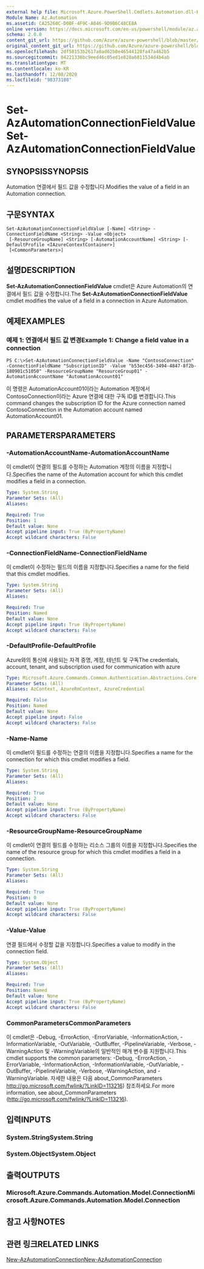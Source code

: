 ```yaml
---
external help file: Microsoft.Azure.PowerShell.Cmdlets.Automation.dll-Help.xml
Module Name: Az.Automation
ms.assetid: CA25260C-D0BF-4F9C-A846-9D9B6C48CE8A
online version: https://docs.microsoft.com/en-us/powershell/module/az.automation/set-azautomationconnectionfieldvalue
schema: 2.0.0
content_git_url: https://github.com/Azure/azure-powershell/blob/master/src/Automation/Automation/help/Set-AzAutomationConnectionFieldValue.md
original_content_git_url: https://github.com/Azure/azure-powershell/blob/master/src/Automation/Automation/help/Set-AzAutomationConnectionFieldValue.md
ms.openlocfilehash: 2df58153b2617a8ad62b0e46544128fa47a462b5
ms.sourcegitcommit: 04221336bc9eed46c05ed1e828a6811534d4b4ab
ms.translationtype: MT
ms.contentlocale: ko-KR
ms.lasthandoff: 12/08/2020
ms.locfileid: "98373108"
---
```

# <span data-ttu-id="8b03b-101">Set-AzAutomationConnectionFieldValue</span><span class="sxs-lookup"><span data-stu-id="8b03b-101">Set-AzAutomationConnectionFieldValue</span></span>

## <span data-ttu-id="8b03b-102">SYNOPSIS</span><span class="sxs-lookup"><span data-stu-id="8b03b-102">SYNOPSIS</span></span>
<span data-ttu-id="8b03b-103">Automation 연결에서 필드 값을 수정합니다.</span><span class="sxs-lookup"><span data-stu-id="8b03b-103">Modifies the value of a field in an Automation connection.</span></span>

## <span data-ttu-id="8b03b-104">구문</span><span class="sxs-lookup"><span data-stu-id="8b03b-104">SYNTAX</span></span>

```
Set-AzAutomationConnectionFieldValue [-Name] <String> -ConnectionFieldName <String> -Value <Object>
 [-ResourceGroupName] <String> [-AutomationAccountName] <String> [-DefaultProfile <IAzureContextContainer>]
 [<CommonParameters>]
```

## <span data-ttu-id="8b03b-105">설명</span><span class="sxs-lookup"><span data-stu-id="8b03b-105">DESCRIPTION</span></span>
<span data-ttu-id="8b03b-106">**Set-AzAutomationConnectionFieldValue** cmdlet은 Azure Automation의 연결에서 필드 값을 수정합니다.</span><span class="sxs-lookup"><span data-stu-id="8b03b-106">The **Set-AzAutomationConnectionFieldValue** cmdlet modifies the value of a field in a connection in Azure Automation.</span></span>

## <span data-ttu-id="8b03b-107">예제</span><span class="sxs-lookup"><span data-stu-id="8b03b-107">EXAMPLES</span></span>

### <span data-ttu-id="8b03b-108">예제 1: 연결에서 필드 값 변경</span><span class="sxs-lookup"><span data-stu-id="8b03b-108">Example 1: Change a field value in a connection</span></span>
```
PS C:\>Set-AzAutomationConnectionFieldValue -Name "ContosoConnection" -ConnectionFieldName "SubscriptionID" -Value "b53ec456-3494-4847-8f2b-180901c51050" -ResourceGroupName "ResourceGroup01" -AutomationAccountName "AutomationAccount01"
```

<span data-ttu-id="8b03b-109">이 명령은 AutomationAccount01이라는 Automation 계정에서 ContosoConnection이라는 Azure 연결에 대한 구독 ID를 변경합니다.</span><span class="sxs-lookup"><span data-stu-id="8b03b-109">This command changes the subscription ID for the Azure connection named ContosoConnection in the Automation account named AutomationAccount01.</span></span>

## <span data-ttu-id="8b03b-110">PARAMETERS</span><span class="sxs-lookup"><span data-stu-id="8b03b-110">PARAMETERS</span></span>

### <span data-ttu-id="8b03b-111">-AutomationAccountName</span><span class="sxs-lookup"><span data-stu-id="8b03b-111">-AutomationAccountName</span></span>
<span data-ttu-id="8b03b-112">이 cmdlet이 연결의 필드를 수정하는 Automation 계정의 이름을 지정합니다.</span><span class="sxs-lookup"><span data-stu-id="8b03b-112">Specifies the name of the Automation account for which this cmdlet modifies a field in a connection.</span></span>

```yaml
Type: System.String
Parameter Sets: (All)
Aliases:

Required: True
Position: 1
Default value: None
Accept pipeline input: True (ByPropertyName)
Accept wildcard characters: False
```

### <span data-ttu-id="8b03b-113">-ConnectionFieldName</span><span class="sxs-lookup"><span data-stu-id="8b03b-113">-ConnectionFieldName</span></span>
<span data-ttu-id="8b03b-114">이 cmdlet이 수정하는 필드의 이름을 지정합니다.</span><span class="sxs-lookup"><span data-stu-id="8b03b-114">Specifies a name for the field that this cmdlet modifies.</span></span>

```yaml
Type: System.String
Parameter Sets: (All)
Aliases:

Required: True
Position: Named
Default value: None
Accept pipeline input: True (ByPropertyName)
Accept wildcard characters: False
```

### <span data-ttu-id="8b03b-115">-DefaultProfile</span><span class="sxs-lookup"><span data-stu-id="8b03b-115">-DefaultProfile</span></span>
<span data-ttu-id="8b03b-116">Azure와의 통신에 사용되는 자격 증명, 계정, 테넌트 및 구독</span><span class="sxs-lookup"><span data-stu-id="8b03b-116">The credentials, account, tenant, and subscription used for communication with azure</span></span>

```yaml
Type: Microsoft.Azure.Commands.Common.Authentication.Abstractions.Core.IAzureContextContainer
Parameter Sets: (All)
Aliases: AzContext, AzureRmContext, AzureCredential

Required: False
Position: Named
Default value: None
Accept pipeline input: False
Accept wildcard characters: False
```

### <span data-ttu-id="8b03b-117">-Name</span><span class="sxs-lookup"><span data-stu-id="8b03b-117">-Name</span></span>
<span data-ttu-id="8b03b-118">이 cmdlet이 필드를 수정하는 연결의 이름을 지정합니다.</span><span class="sxs-lookup"><span data-stu-id="8b03b-118">Specifies a name for the connection for which this cmdlet modifies a field.</span></span>

```yaml
Type: System.String
Parameter Sets: (All)
Aliases:

Required: True
Position: 2
Default value: None
Accept pipeline input: True (ByPropertyName)
Accept wildcard characters: False
```

### <span data-ttu-id="8b03b-119">-ResourceGroupName</span><span class="sxs-lookup"><span data-stu-id="8b03b-119">-ResourceGroupName</span></span>
<span data-ttu-id="8b03b-120">이 cmdlet이 연결의 필드를 수정하는 리소스 그룹의 이름을 지정합니다.</span><span class="sxs-lookup"><span data-stu-id="8b03b-120">Specifies the name of the resource group for which this cmdlet modifies a field in a connection.</span></span>

```yaml
Type: System.String
Parameter Sets: (All)
Aliases:

Required: True
Position: 0
Default value: None
Accept pipeline input: True (ByPropertyName)
Accept wildcard characters: False
```

### <span data-ttu-id="8b03b-121">-Value</span><span class="sxs-lookup"><span data-stu-id="8b03b-121">-Value</span></span>
<span data-ttu-id="8b03b-122">연결 필드에서 수정할 값을 지정합니다.</span><span class="sxs-lookup"><span data-stu-id="8b03b-122">Specifies a value to modify in the connection field.</span></span>

```yaml
Type: System.Object
Parameter Sets: (All)
Aliases:

Required: True
Position: Named
Default value: None
Accept pipeline input: True (ByPropertyName)
Accept wildcard characters: False
```

### <span data-ttu-id="8b03b-123">CommonParameters</span><span class="sxs-lookup"><span data-stu-id="8b03b-123">CommonParameters</span></span>
<span data-ttu-id="8b03b-124">이 cmdlet은 -Debug, -ErrorAction, -ErrorVariable, -InformationAction, -InformationVariable, -OutVariable, -OutBuffer, -PipelineVariable, -Verbose, -WarningAction 및 -WarningVariable의 일반적인 매개 변수를 지원합니다.</span><span class="sxs-lookup"><span data-stu-id="8b03b-124">This cmdlet supports the common parameters: -Debug, -ErrorAction, -ErrorVariable, -InformationAction, -InformationVariable, -OutVariable, -OutBuffer, -PipelineVariable, -Verbose, -WarningAction, and -WarningVariable.</span></span> <span data-ttu-id="8b03b-125">자세한 내용은 다음 about_CommonParameters http://go.microsoft.com/fwlink/?LinkID=113216) 참조하세요.</span><span class="sxs-lookup"><span data-stu-id="8b03b-125">For more information, see about_CommonParameters (http://go.microsoft.com/fwlink/?LinkID=113216).</span></span>

## <span data-ttu-id="8b03b-126">입력</span><span class="sxs-lookup"><span data-stu-id="8b03b-126">INPUTS</span></span>

### <span data-ttu-id="8b03b-127">System.String</span><span class="sxs-lookup"><span data-stu-id="8b03b-127">System.String</span></span>

### <span data-ttu-id="8b03b-128">System.Object</span><span class="sxs-lookup"><span data-stu-id="8b03b-128">System.Object</span></span>

## <span data-ttu-id="8b03b-129">출력</span><span class="sxs-lookup"><span data-stu-id="8b03b-129">OUTPUTS</span></span>

### <span data-ttu-id="8b03b-130">Microsoft.Azure.Commands.Automation.Model.Connection</span><span class="sxs-lookup"><span data-stu-id="8b03b-130">Microsoft.Azure.Commands.Automation.Model.Connection</span></span>

## <span data-ttu-id="8b03b-131">참고 사항</span><span class="sxs-lookup"><span data-stu-id="8b03b-131">NOTES</span></span>

## <span data-ttu-id="8b03b-132">관련 링크</span><span class="sxs-lookup"><span data-stu-id="8b03b-132">RELATED LINKS</span></span>

[<span data-ttu-id="8b03b-133">New-AzAutomationConnection</span><span class="sxs-lookup"><span data-stu-id="8b03b-133">New-AzAutomationConnection</span></span>](./New-AzAutomationConnection.md)


